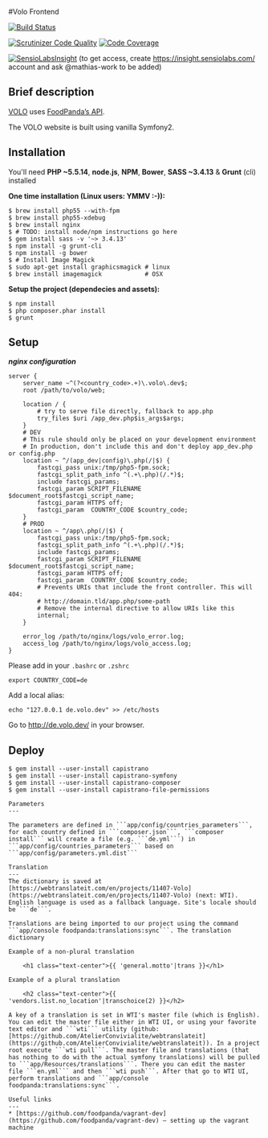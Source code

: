 #Volo Frontend

[![Build Status](https://magnum.travis-ci.com/foodpanda/volo-frontend.svg?token=9eHFdnBaxCRVqqTYivpW&branch=master)](https://magnum.travis-ci.com/foodpanda/volo-frontend)

[![Scrutinizer Code Quality](https://scrutinizer-ci.com/g/foodpanda/volo-frontend/badges/quality-score.png?b=master&s=fe3b7820a25ed19b25e9e9a98e300497928310f7)](https://scrutinizer-ci.com/g/foodpanda/volo-frontend/?branch=master)
[![Code Coverage](https://scrutinizer-ci.com/g/foodpanda/volo-frontend/badges/coverage.png?b=master&s=b5c39cd699602731616d7b2838bb994235c57317)](https://scrutinizer-ci.com/g/foodpanda/volo-frontend/?branch=master)

[![SensioLabsInsight](https://insight.sensiolabs.com/projects/df9c2144-acd0-4df1-90e1-86d4408fe520/mini.png)](https://insight.sensiolabs.com/projects/df9c2144-acd0-4df1-90e1-86d4408fe520)
(to get access, create https://insight.sensiolabs.com/ account and ask @mathias-work to be added)


Brief description
---
[VOLO](https://www.volo.de) uses [FoodPanda’s API](https://api-st.foodpanda.in/doc/v4/).

The VOLO website is built using vanilla Symfony2.

Installation
---

You'll need **PHP ~5.5.14**, **node.js**, **NPM**, **Bower**, **SASS ~3.4.13** & **Grunt** (cli) installed

**One time installation (Linux users: YMMV :-)):**

```
$ brew install php55 --with-fpm
$ brew install php55-xdebug
$ brew install nginx
$ # TODO: install node/npm instructions go here
$ gem install sass -v '~> 3.4.13'
$ npm install -g grunt-cli
$ npm install -g bower
$ # Install Image Magick
$ sudo apt-get install graphicsmagick # linux
$ brew install imagemagick            # OSX
```

**Setup the project (dependecies and assets):**

```
$ npm install
$ php composer.phar install
$ grunt
```

Setup
---

***nginx configuration***

```
server {
    server_name ~^(?<country_code>.+)\.volo\.dev$;
    root /path/to/volo/web;

    location / {
        # try to serve file directly, fallback to app.php
        try_files $uri /app_dev.php$is_args$args;
    }
    # DEV
    # This rule should only be placed on your development environment
    # In production, don't include this and don't deploy app_dev.php or config.php
    location ~ ^/(app_dev|config)\.php(/|$) {
        fastcgi_pass unix:/tmp/php5-fpm.sock;
        fastcgi_split_path_info ^(.+\.php)(/.*)$;
        include fastcgi_params;
        fastcgi_param SCRIPT_FILENAME $document_root$fastcgi_script_name;
        fastcgi_param HTTPS off;
        fastcgi_param  COUNTRY_CODE $country_code;
    }
    # PROD
    location ~ ^/app\.php(/|$) {
        fastcgi_pass unix:/tmp/php5-fpm.sock;
        fastcgi_split_path_info ^(.+\.php)(/.*)$;
        include fastcgi_params;
        fastcgi_param SCRIPT_FILENAME $document_root$fastcgi_script_name;
        fastcgi_param HTTPS off;
        fastcgi_param  COUNTRY_CODE $country_code;
        # Prevents URIs that include the front controller. This will 404:
        # http://domain.tld/app.php/some-path
        # Remove the internal directive to allow URIs like this
        internal;
    }

    error_log /path/to/nginx/logs/volo_error.log;
    access_log /path/to/nginx/logs/volo_access.log;
}
```

Please add in your ```.bashrc``` or ```.zshrc```

```
export COUNTRY_CODE=de
```

Add a local alias:

```
echo "127.0.0.1 de.volo.dev" >> /etc/hosts
```

Go to http://de.volo.dev/ in your browser.

Deploy
---

```
$ gem install --user-install capistrano
$ gem install --user-install capistrano-symfony
$ gem install --user-install capistrano-composer
$ gem install --user-install capistrano-file-permissions

Parameters
---

The parameters are defined in ```app/config/countries_parameters```, for each country defined in ```composer.json```, ```composer install``` will create a file (e.g. ```de.yml```) in ```app/config/countries_parameters``` based on ```app/config/parameters.yml.dist```

Translation
---
The dictionary is saved at [https://webtranslateit.com/en/projects/11407-Volo](https://webtranslateit.com/en/projects/11407-Volo) (next: WTI). English language is used as a fallback language. Site's locale should be ```de```.

Translations are being imported to our project using the command ```app/console foodpanda:translations:sync```. The translation dictionary

Example of a non-plural translation

	<h1 class="text-center">{{ 'general.motto'|trans }}</h1>

Example of a plural translation

	<h2 class="text-center">{{ 'vendors.list.no_location'|transchoice(2) }}</h2>

A key of a translation is set in WTI's master file (which is English). You can edit the master file either in WTI UI, or using your favorite text editor and ```wti``` utility (github: [https://github.com/AtelierConvivialite/webtranslateit](https://github.com/AtelierConvivialite/webtranslateit)). In a project root execute ```wti pull```. The master file and translations (that has nothing to do with the actual symfony translations) will be pulled to ```app/Resources/translations```. There you can edit the master file ```en.yml``` and then ```wti push```. After that go to WTI UI, perform translations and ```app/console foodpanda:translations:sync```.

Useful links
---
* [https://github.com/foodpanda/vagrant-dev](https://github.com/foodpanda/vagrant-dev) — setting up the vagrant machine
